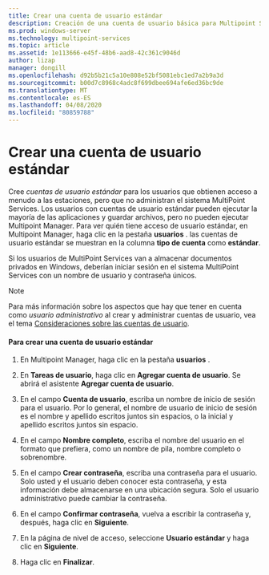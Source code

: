 ```yaml
---
title: Crear una cuenta de usuario estándar
description: Creación de una cuenta de usuario básica para Multipoint Services
ms.prod: windows-server
ms.technology: multipoint-services
ms.topic: article
ms.assetid: 1e113666-e45f-48b6-aad8-42c361c9046d
author: lizap
manager: dongill
ms.openlocfilehash: d92b5b21c5a10e808e52bf5081ebc1ed7a2b9a3d
ms.sourcegitcommit: b00d7c8968c4adc8f699dbee694afe6ed36bc9de
ms.translationtype: MT
ms.contentlocale: es-ES
ms.lasthandoff: 04/08/2020
ms.locfileid: "80859788"
---
```

# <a name="create-a-standard-user-account"></a>Crear una cuenta de usuario estándar
Cree *cuentas de usuario estándar* para los usuarios que obtienen acceso a menudo a las estaciones, pero que no administran el sistema MultiPoint Services. Los usuarios con cuentas de usuario estándar pueden ejecutar la mayoría de las aplicaciones y guardar archivos, pero no pueden ejecutar Multipoint Manager. Para ver quién tiene acceso de usuario estándar, en Multipoint Manager, haga clic en la pestaña **usuarios** . las cuentas de usuario estándar se muestran en la columna **tipo de cuenta** como **estándar**.  
  
Si los usuarios de MultiPoint Services van a almacenar documentos privados en Windows, deberían iniciar sesión en el sistema MultiPoint Services con un nombre de usuario y contraseña únicos.  
  
> [!NOTE]  
> Para más información sobre los aspectos que hay que tener en cuenta como *usuario administrativo* al crear y administrar cuentas de usuario, vea el tema [Consideraciones sobre las cuentas de usuario](User-Account-Considerations.md).  
  
#### <a name="to-create-a-standard-user-account"></a>Para crear una cuenta de usuario estándar  
  
1.  En Multipoint Manager, haga clic en la pestaña **usuarios** .  
  
2.  En **Tareas de usuario**, haga clic en **Agregar cuenta de usuario**. Se abrirá el asistente **Agregar cuenta de usuario**.  
  
3.  En el campo **Cuenta de usuario**, escriba un nombre de inicio de sesión para el usuario. Por lo general, el nombre de usuario de inicio de sesión es el nombre y apellido escritos juntos sin espacios, o la inicial y apellido escritos juntos sin espacio.  
  
4.  En el campo **Nombre completo**, escriba el nombre del usuario en el formato que prefiera, como un nombre de pila, nombre completo o sobrenombre.  
  
5.  En el campo **Crear contraseña**, escriba una contraseña para el usuario. Solo usted y el usuario deben conocer esta contraseña, y esta información debe almacenarse en una ubicación segura. Solo el usuario administrativo puede cambiar la contraseña.  
  
6.  En el campo **Confirmar contraseña**, vuelva a escribir la contraseña y, después, haga clic en **Siguiente**.  
  
7.  En la página de nivel de acceso, seleccione **Usuario estándar** y haga clic en **Siguiente**.  
  
8.  Haga clic en **Finalizar**.  